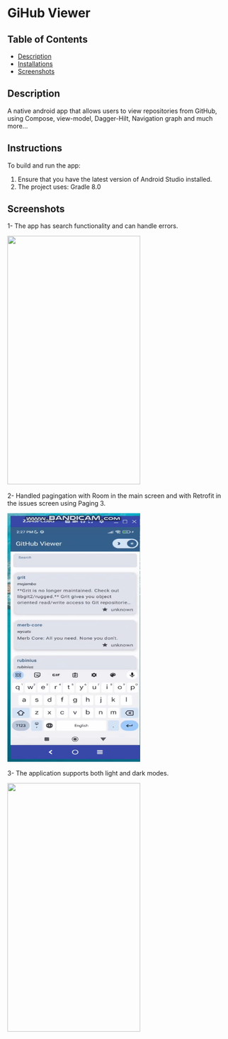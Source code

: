 # GiHub Viewer

## Table of Contents
- [Description](#description)
- [Installations](iInstructions)
- [Screenshots](#screenshots)

## Description

A native android app that allows users to view repositories from GitHub, using Compose, view-model, Dagger-Hilt, Navigation graph and much more...

## Instructions

To build and run the app:
1. Ensure that you have the latest version of Android Studio installed.
2. The project uses: Gradle 8.0

## Screenshots

1- The app has search functionality and can handle errors.

<img src="preview/show_1.gif" width="300" height="560"/>

2- Handled pagingation with Room in the main screen and with Retrofit in the issues screen using Paging 3.

<img src="preview/show_2.gif" width="300" height="560"/>

3- The application supports both light and dark modes.

<img src="preview/show_3.gif" width="300" height="560"/>

